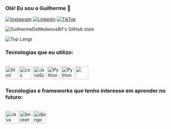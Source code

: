 ### Olá! Eu sou o Guilherme 👋

[![Instagram](https://img.shields.io/badge/Instagram-E4405F?style=for-the-badge&logo=instagram&logoColor=white)](https://www.instagram.com/guilhermebif_/)
[![Linkedin](https://img.shields.io/badge/LinkedIn-0077B5?style=for-the-badge&logo=linkedin&logoColor=white)](https://www.linkedin.com/in/guilherme-de-medeiros-bif-b3a0b2302/)
[![TikTok](https://img.shields.io/badge/TikTok-000000?style=for-the-badge&logo=tiktok&logoColor=white)](https://www.tiktok.com/@justdev.py?lang=pt-BR)

![GuilhermeDeMedeirosBif's GitHub stats](https://github-readme-stats.vercel.app/api?username=GuilhermeDeMedeirosBif&show_icons=true&theme=radical)

![Top Langs](https://github-readme-stats.vercel.app/api/top-langs/?username=GuilhermeDeMedeirosBif&layout=compact&theme=radical)

### Tecnologias que eu utilizo:
<div style="display: inline_block"><br/>
        <img aling="center" alt="html" height="40" src="https://img.shields.io/badge/HTML5-E34F26?style=for-the-badge&logo=html5&logoColor=white">
        <img aling="center" alt="css" height="40" src="https://img.shields.io/badge/CSS3-1572B6?style=for-the-badge&logo=css3&logoColor=white">
        <img aling="center" alt="JavaScript" height="40" src="https://img.shields.io/badge/JavaScript-F7DF1E?style=for-the-badge&logo=javascript&logoColor=black">
        <img aling="center" alt="Python" height="40" src="https://img.shields.io/badge/Python-3776AB?style=for-the-badge&logo=python&logoColor=white">
        <img aling="center" alt="Python" height="40" src="https://img.shields.io/badge/MySQL-00000F?style=for-the-badge&logo=mysql&logoColor=white">
        <img aling="center" alt="" height="40" src="https://img.shields.io/badge/GODOT-%23FFFFFF.svg?style=for-the-badge&logo=godot-engine">
</div>

### Tecnologias e frameworks que tenho interesse em aprender no futuro:
<div style="display: inline_block"><br/>
        <img aling="center" alt="Java" height="40" src="https://img.shields.io/badge/Java-ED8B00?style=for-the-badge&logo=openjdk&logoColor=white">
        <img aling="center" alt="bootstrap" height="40" src="https://img.shields.io/badge/Bootstrap-563D7C?style=for-the-badge&logo=bootstrap&logoColor=white">
        <img aling="center" alt="django" height="40" src="https://img.shields.io/badge/Django-092E20?style=for-the-badge&logo=django&logoColor=white">
</div>